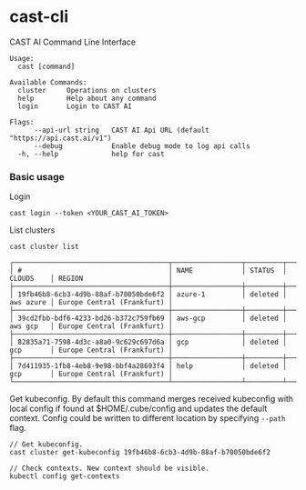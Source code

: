 # cast-cli

CAST AI Command Line Interface
```
Usage:
  cast [command]

Available Commands:
  cluster     Operations on clusters
  help        Help about any command
  login       Login to CAST AI

Flags:
      --api-url string   CAST AI Api URL (default "https://api.cast.ai/v1")
      --debug            Enable debug mode to log api calls
  -h, --help             help for cast
```

### Basic usage

Login

```
cast login --token <YOUR_CAST_AI_TOKEN>
```

List clusters
```
cast cluster list

┌──────────────────────────────────────┬─────────────────┬─────────┬───────────┬────────────────────────────┐
│ #                                    │ NAME            │ STATUS  │ CLOUDS    │ REGION                     │
├──────────────────────────────────────┼─────────────────┼─────────┼───────────┼────────────────────────────┤
│ 19fb46b8-6cb3-4d9b-88af-b70050bde6f2 │ azure-1         │ deleted │ aws azure │ Europe Central (Frankfurt) │
├──────────────────────────────────────┼─────────────────┼─────────┼───────────┼────────────────────────────┤
│ 39cd2fbb-bdf6-4233-bd26-b372c759fb69 │ aws-gcp         │ deleted │ aws gcp   │ Europe Central (Frankfurt) │
├──────────────────────────────────────┼─────────────────┼─────────┼───────────┼────────────────────────────┤
│ 82835a71-7598-4d3c-a8a0-9c629c697d6a │ gcp             │ deleted │ gcp       │ Europe Central (Frankfurt) │
├──────────────────────────────────────┼─────────────────┼─────────┼───────────┼────────────────────────────┤
│ 7d411935-1fb8-4eb8-9e98-bbf4a28693f4 │ help            │ deleted │ gcp       │ Europe Central (Frankfurt) │
└──────────────────────────────────────┴─────────────────┴─────────┴───────────┴────────────────────────────┘
```

Get kubeconfig. By default this command merges received kubeconfig with local config if found at $HOME/.cube/config
and updates the default context. Config could be written to different location by specifying `--path` flag.

```
// Get kubeconfig.
cast cluster get-kubeconfig 19fb46b8-6cb3-4d9b-88af-b70050bde6f2

// Check contexts. New context should be visible.
kubectl config get-contexts
```
